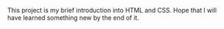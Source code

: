 This project is my brief introduction into HTML and CSS.
Hope that I will have learned something new by the end of it.
